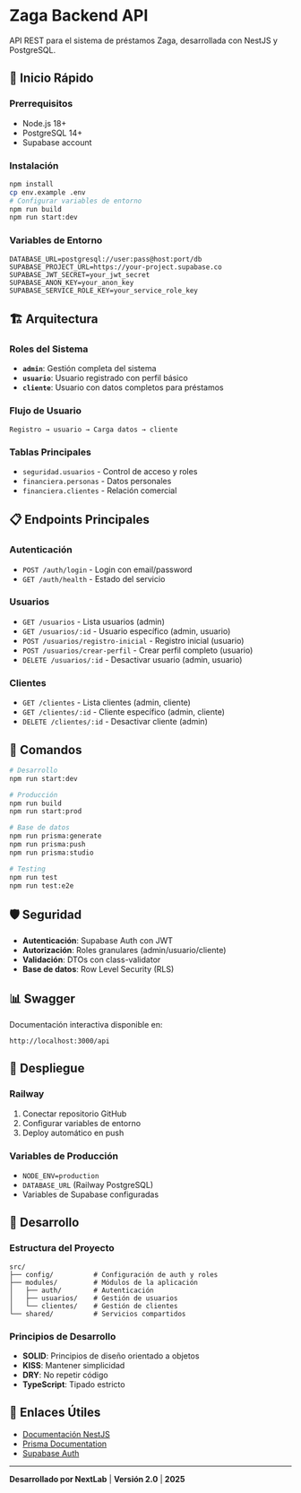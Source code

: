 # Zaga Backend API

API REST para el sistema de préstamos Zaga, desarrollada con NestJS y PostgreSQL.

## 🚀 **Inicio Rápido**

### **Prerrequisitos**
- Node.js 18+
- PostgreSQL 14+
- Supabase account

### **Instalación**
```bash
npm install
cp env.example .env
# Configurar variables de entorno
npm run build
npm run start:dev
```

### **Variables de Entorno**
```env
DATABASE_URL=postgresql://user:pass@host:port/db
SUPABASE_PROJECT_URL=https://your-project.supabase.co
SUPABASE_JWT_SECRET=your_jwt_secret
SUPABASE_ANON_KEY=your_anon_key
SUPABASE_SERVICE_ROLE_KEY=your_service_role_key
```

## 🏗️ **Arquitectura**

### **Roles del Sistema**
- **`admin`**: Gestión completa del sistema
- **`usuario`**: Usuario registrado con perfil básico
- **`cliente`**: Usuario con datos completos para préstamos

### **Flujo de Usuario**
```
Registro → usuario → Carga datos → cliente
```

### **Tablas Principales**
- `seguridad.usuarios` - Control de acceso y roles
- `financiera.personas` - Datos personales
- `financiera.clientes` - Relación comercial

## 📋 **Endpoints Principales**

### **Autenticación**
- `POST /auth/login` - Login con email/password
- `GET /auth/health` - Estado del servicio

### **Usuarios**
- `GET /usuarios` - Lista usuarios (admin)
- `GET /usuarios/:id` - Usuario específico (admin, usuario)
- `POST /usuarios/registro-inicial` - Registro inicial (usuario)
- `POST /usuarios/crear-perfil` - Crear perfil completo (usuario)
- `DELETE /usuarios/:id` - Desactivar usuario (admin, usuario)

### **Clientes**
- `GET /clientes` - Lista clientes (admin, cliente)
- `GET /clientes/:id` - Cliente específico (admin, cliente)
- `DELETE /clientes/:id` - Desactivar cliente (admin)

## 🔧 **Comandos**

```bash
# Desarrollo
npm run start:dev

# Producción
npm run build
npm run start:prod

# Base de datos
npm run prisma:generate
npm run prisma:push
npm run prisma:studio

# Testing
npm run test
npm run test:e2e
```

## 🛡️ **Seguridad**

- **Autenticación**: Supabase Auth con JWT
- **Autorización**: Roles granulares (admin/usuario/cliente)
- **Validación**: DTOs con class-validator
- **Base de datos**: Row Level Security (RLS)

## 📊 **Swagger**

Documentación interactiva disponible en:
```
http://localhost:3000/api
```

## 🚀 **Despliegue**

### **Railway**
1. Conectar repositorio GitHub
2. Configurar variables de entorno
3. Deploy automático en push

### **Variables de Producción**
- `NODE_ENV=production`
- `DATABASE_URL` (Railway PostgreSQL)
- Variables de Supabase configuradas

## 📝 **Desarrollo**

### **Estructura del Proyecto**
```
src/
├── config/          # Configuración de auth y roles
├── modules/         # Módulos de la aplicación
│   ├── auth/        # Autenticación
│   ├── usuarios/    # Gestión de usuarios
│   └── clientes/    # Gestión de clientes
└── shared/          # Servicios compartidos
```

### **Principios de Desarrollo**
- **SOLID**: Principios de diseño orientado a objetos
- **KISS**: Mantener simplicidad
- **DRY**: No repetir código
- **TypeScript**: Tipado estricto

## 🔗 **Enlaces Útiles**

- [Documentación NestJS](https://docs.nestjs.com/)
- [Prisma Documentation](https://www.prisma.io/docs/)
- [Supabase Auth](https://supabase.com/docs/guides/auth)

---

**Desarrollado por NextLab** | **Versión 2.0** | **2025**